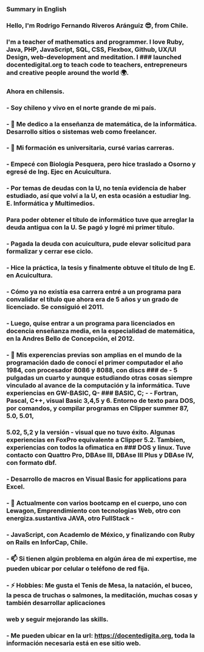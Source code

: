 ### Summary in English
### Hello, I'm Rodrigo Fernando Riveros Aránguiz 😎, from Chile.

### I'm a teacher of mathematics and programmer. I love Ruby, Java, PHP, JavaScript, SQL, CSS, Flexbox, Github, UX/UI Design, web-development and meditation. I  ### launched docentedigital.org to teach code to teachers, entrepreneurs and creative people around the world 🌍.
###  Ahora en chilensis.

### -  Soy chileno y vivo en el norte grande de mi país.

### - 🌱 Me dedico a la enseñanza de matemática, de la informática. Desarrollo sitios o sistemas web como freelancer.
### - 👯 Mi formación es universitaria, cursé varias carreras. 
### - Empecé con Biología Pesquera, pero hice traslado a Osorno y egresé de Ing. Ejec en Acuicultura.
### - Por temas de deudas con la U, no tenía evidencia de haber estudiado, así que volví a la U, en esta ocasión a estudiar Ing. E. Informática y Multimedios.
###   Para poder obtener el título de informático tuve que arreglar la deuda antigua con la U. Se pagó y logré mi primer título.
### - Pagada la deuda con acuicultura, pude elevar solicitud para formalizar y cerrar ese ciclo.
### - Hice la práctica, la tesis y finalmente obtuve el título de Ing E. en Acuicultura. 
### - Cómo ya no existía esa carrera entré a un programa para convalidar el título que ahora era de 5 años y un grado de licenciado. Se consiguió el 2011.
### - Luego, quise entrar a un programa para licenciados en docencia enseñanza media, en la especialidad de matemática, en la Andres Bello de Concepción, el 2012.
### - 🤔 Mis experencias previas son amplias en el mundo de la programación dado de conocí el primer computador el año 1984, con procesador 8086 y 8088, con discs ###   de - 5 pulgadas un cuarto y aunque estudiando otras cosas siempre vinculado al avance de la computación y la informática. Tuve experiencias en GW-BASIC, Q-  ###   BASIC, C; - - Fortran, Pascal, C++, visual Basic 3,4,5 y 6. Entorno de texto para DOS, por comandos, y compilar programas en Clipper summer 87, 5.0, 5.01,   
###   5.02, 5,2 y la versión - visual que no tuvo éxito. Algunas experiencias en FoxPro equivalente a Clipper 5.2. Tambien, experiencias con todos la ofimatica en ###   DOS y linux. Tuve contacto con Quattro Pro, DBAse III, DBAse III Plus y DBAse IV, con formato dbf.
### - Desarrollo de macros en Visual Basic for applications para Excel.
### - 💬 Actualmente con varios bootcamp en el cuerpo, uno con Lewagon, Emprendimiento con tecnologias Web, otro con energiza.sustantiva JAVA, otro FullStack - 
### - JavaScript, con Academlo de México, y finalizando con Ruby on Rails en InforCap, Chile.
### - 📫 Si tienen algún problema en algún área de mi expertise, me pueden ubicar por celular o teléfono de red fija.

### - ⚡ Hobbies: Me gusta el Tenis de Mesa, la natación, el buceo, la pesca de truchas o salmones, la meditación, muchas cosas y también desarrollar aplicaciones 
###   web y seguir mejorando las skills.
### - Me pueden ubicar en la url: https://docentedigita.org, toda la información necesaria está en ese sitio web.


